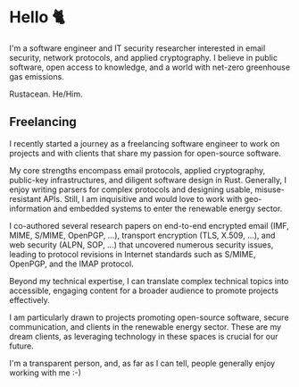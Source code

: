 # Hello 🐈

I'm a software engineer and IT security researcher interested in email security, network protocols, and applied cryptography.
I believe in public software, open access to knowledge, and a world with net-zero greenhouse gas emissions.

Rustacean. He/Him.

## Freelancing

I recently started a journey as a freelancing software engineer to work on projects and with clients that share my passion for open-source software.

My core strengths encompass email protocols, applied cryptography, public-key infrastructures, and diligent software design in Rust.
Generally, I enjoy writing parsers for complex protocols and designing usable, misuse-resistant APIs.
Still, I am inquisitive and would love to work with geo-information and embedded systems to enter the renewable energy sector.

I co-authored several research papers on end-to-end encrypted email (IMF, MIME, S/MIME, OpenPGP, …), transport encryption (TLS, X.509, …), and web security (ALPN, SOP, …) that uncovered numerous security issues, leading to protocol revisions in Internet standards such as S/MIME, OpenPGP, and the IMAP protocol.

Beyond my technical expertise, I can translate complex technical topics into accessible, engaging content for a broader audience to promote projects effectively.

I am particularly drawn to projects promoting open-source software, secure communication, and clients in the renewable energy sector.
These are my dream clients, as leveraging technology in these spaces is crucial for our future.

I'm a transparent person, and, as far as I can tell, people generally enjoy working with me :-)
